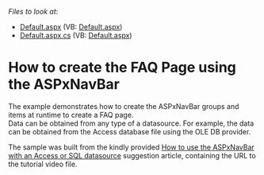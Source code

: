 <!-- default file list -->
*Files to look at*:

* [Default.aspx](./CS/WebSite/Default.aspx) (VB: [Default.aspx](./VB/WebSite/Default.aspx))
* [Default.aspx.cs](./CS/WebSite/Default.aspx.cs) (VB: [Default.aspx](./VB/WebSite/Default.aspx))
<!-- default file list end -->
# How to create the FAQ Page using the ASPxNavBar


<p>The example demonstrates how to create the ASPxNavBar groups and items at runtime to create a FAQ page.<br />
Data can be obtained from any type of a datasource. For example, the data can be obtained from the Access database file using the OLE DB provider.</p><p>The sample was built from the kindly provided <a href="https://www.devexpress.com/Support/Center/p/S134914">How to use the ASPxNavBar with an Access or SQL datasource</a> suggestion article, containing the URL to the tutorial video file.</p>

<br/>


